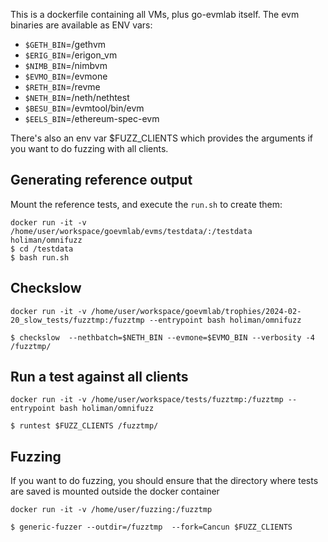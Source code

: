 This is a dockerfile containing all VMs, plus go-evmlab itself.
The evm binaries are available as ENV vars:

- `$GETH_BIN`=/gethvm
- `$ERIG_BIN`=/erigon_vm
- `$NIMB_BIN`=/nimbvm
- `$EVMO_BIN`=/evmone
- `$RETH_BIN`=/revme
- `$NETH_BIN`=/neth/nethtest
- `$BESU_BIN`=/evmtool/bin/evm
- `$EELS_BIN`=/ethereum-spec-evm

There's also an env var $FUZZ_CLIENTS which provides the arguments if you want to do fuzzing with all clients.

## Generating reference output

Mount the reference tests, and execute the `run.sh` to create them:
```
docker run -it -v /home/user/workspace/goevmlab/evms/testdata/:/testdata  holiman/omnifuzz
$ cd /testdata
$ bash run.sh

```
## Checkslow

```
docker run -it -v /home/user/workspace/goevmlab/trophies/2024-02-20_slow_tests/fuzztmp:/fuzztmp --entrypoint bash holiman/omnifuzz

$ checkslow  --nethbatch=$NETH_BIN --evmone=$EVMO_BIN --verbosity -4  /fuzztmp/
```

## Run a test against all clients

```
docker run -it -v /home/user/workspace/tests/fuzztmp:/fuzztmp --entrypoint bash holiman/omnifuzz

$ runtest $FUZZ_CLIENTS /fuzztmp/
```


## Fuzzing

If you want to do fuzzing, you should ensure that the directory where tests are saved is mounted outside the docker container

```
docker run -it -v /home/user/fuzzing:/fuzztmp

$ generic-fuzzer --outdir=/fuzztmp  --fork=Cancun $FUZZ_CLIENTS
```
